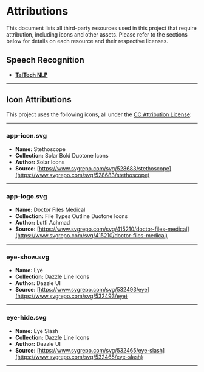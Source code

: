 # Attributions

This document lists all third-party resources used in this project that require attribution, including icons and other assets. Please refer to the sections below for details on each resource and their respective licenses.

## Speech Recognition

- **[TalTech NLP](https://taltech.ee/en/laboratory-language-technology)**

---

## Icon Attributions

This project uses the following icons, all under the [CC Attribution License](https://creativecommons.org/licenses/by/4.0/):

---

### app-icon.svg

- **Name:** Stethoscope  
- **Collection:** Solar Bold Duotone Icons  
- **Author:** Solar Icons  
- **Source:** [https://www.svgrepo.com/svg/528683/stethoscope](https://www.svgrepo.com/svg/528683/stethoscope)

---

### app-logo.svg

- **Name:** Doctor Files Medical  
- **Collection:** File Types Outline Duotone Icons  
- **Author:** Lutfi Achmad  
- **Source:** [https://www.svgrepo.com/svg/415210/doctor-files-medical](https://www.svgrepo.com/svg/415210/doctor-files-medical)

---

### eye-show.svg

- **Name:** Eye  
- **Collection:** Dazzle Line Icons  
- **Author:** Dazzle UI  
- **Source:** [https://www.svgrepo.com/svg/532493/eye](https://www.svgrepo.com/svg/532493/eye)

---

### eye-hide.svg

- **Name:** Eye Slash  
- **Collection:** Dazzle Line Icons  
- **Author:** Dazzle UI  
- **Source:** [https://www.svgrepo.com/svg/532465/eye-slash](https://www.svgrepo.com/svg/532465/eye-slash)

---

